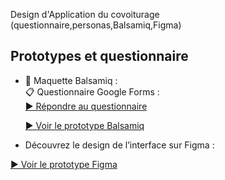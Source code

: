 Design d'Application du covoiturage 
(questionnaire,personas,Balsamiq,Figma)

## Prototypes et questionnaire

- 🎨 Maquette Balsamiq :  
  📋 Questionnaire Google Forms :  
  [▶ Répondre au questionnaire](https://docs.google.com/forms/d/e/1FAIpQLSeoJ65HldpZH2xj55KLTv5lBK44jwK9lFMQnlth9jhj76pCgA/viewform?usp=sharing&ouid=105578944048858478432)
  
  [▶ Voir le prototype Balsamiq](https://balsamiq.cloud/suuf1cg/p1b4pbk/r7E8B/bB384?f=N4IgUiBcCMA0IDkpxAYWfAMhkAhHAsjgFo4DSUA2gLoC+QA=)
- Découvrez le design de l’interface sur Figma :
   
[▶ Voir le prototype Figma](https://www.figma.com/proto/FqjJEXnQnyTaSbKVMpSURT/ApplicationCovoiturage?node-id=0-1&t=DuQBjLpbGCTXuLKT-1)
